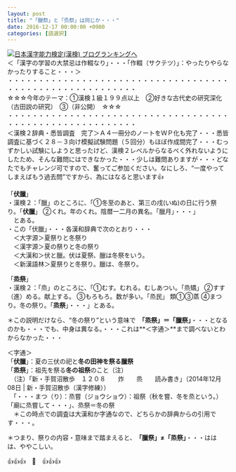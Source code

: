 ```yaml
---
layout: post
title: "「臘祭」と「烝祭」は同じか・・・"
date: 2016-12-17 00:00:00 +0900
categories: [語選択]
---
```


[![](/syuusyuu9701/assets/images/「臘祭」と「烝祭」は同じか・・・-br_c_3028_1.gif)](http://blog.with2.net/link.php?1659096:3028 "日本漢字能力検定(漢検) ブログランキングへ")[日本漢字能力検定(漢検) ブログランキングへ](http://blog.with2.net/link.php?1659096:3028)  
＜「漢字の学習の大禁忌は作輟なり」・・・「作輟（サクテツ）」：やったりやらなかったりすること・・・＞  
・・・・・・・・・・・・・・・・・・・・・・・・・・・・・・・・・・・・・・・・・・・・・・・・・・・・・・・・・  
☆☆☆今年のテーマ：①漢検１級１９９点以上　②好きな古代史の研究深化（古田説の研究）　③（非公開）　☆☆☆　　  
・・・・・・・・・・・・・・・・・・・・・・・・・・・・・・・・・・・・・・・・・・・・・・・・・・・・・・・・・  
＜漢検２辞典・悉皆調査　完了＞Ａ４一冊分のノートをＷＰ化も完了・・・悉皆調査に基づく２８－３向け模擬試験問題（５回分）もほぼ作成間完了・・・むっずかしい試験にしようと思ったけど、漢検２レベルからなるべく外れないようにしたため、そんな難問にはできなかった・・・少しは難問ありますが・・・どなたでもチャレンジ可ですので、奮ってご参加ください。なにしろ、“一度やってしまえばもう過去問”ですから、為にはなると思います👍  
  
「**伏臘**」  
・漢検２：「臘」のところに、「①冬至のあと、第三の戌(いぬ)の日に行う祭り。「**伏臘**」 ②くれ。年のくれ。陰暦一二月の異名。「臘月」・・・」  
　とある。  
・この「伏臘」・・・各漢和辞典で次のとおり・・・  
　＜大字源＞夏祭りと冬祭り  
　＜漢字源＞夏の祭りと冬の祭り  
　＜大漢和＞伏と臘。伏は夏祭、臘は冬祭をいう。  
　＜新漢語林＞夏祭りと冬祭り。臘は、冬祭り。  
  
「**烝祭**」  
・漢検２：「烝」のところに、「①むす。むれる。むしあつい。「烝矯」 ②すす（進）める。献上する。 ③もろもろ。数が多い。「烝民」 類①③蒸 ④まつり。冬の祭り。「**烝祭**」・・・」とある。  
  
＊この説明だけなら、“冬の祭り”という意味で　**「烝祭」＝「臘祭」**・・・となるのかも・・・でも、中身は異なる。・・・これは**＜字通＞**まで調べないとわからなかった・・・  
  
＜字通＞  
「**伏臘**」：夏の三伏の祀と**冬の田神を祭る臘祭**  
「**烝祭**」：祖先を祭る**冬の祖祭**のこと（注）  
　（注）「新・手賀沼散歩　１２０８　　炸　　烝　　読み書き」（2014年12月08日 | 新・手賀沼散歩（漢字修練））  
　「・・・まつ（り）：烝嘗（ジョウショウ）：祖祭（秋を嘗、冬を烝という。）「廟に烝嘗して・・・」、烝祭＝冬の祭  
　＊この時点での調査は大漢和か字通なので、どちらかの辞典からの引用です・・・。  
  
＊つまり、祭りの内容・意味まで踏まえると、　**「臘祭」≠「烝祭」**・・・ははは、ややこしい。  
  
👍👍👍　🐒　👍👍👍  